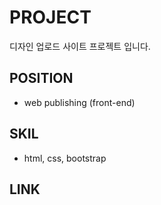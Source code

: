# PROJECT

디자인 업로드 사이트 프로젝트 입니다.

## POSITION

- web publishing (front-end)

## SKIL

- html, css, bootstrap

## LINK